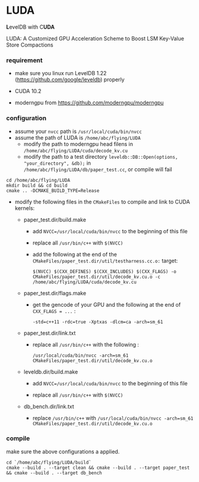 # LUDA 

**L**evelDB with C**UDA**

LUDA: A Customized GPU Acceleration Scheme to Boost LSM Key-Value Store Compactions


### requirement

- make sure you linux run LevelDB 1.22 (https://github.com/google/leveldb) properly

- CUDA 10.2

- moderngpu from https://github.com/moderngpu/moderngpu


### configuration

- assume your `nvcc` path is `/usr/local/cuda/bin/nvcc`
- assume the path of LUDA is `/home/abc/flying/LUDA`
  - modify the path to moderngpu head filens in `/home/abc/flying/LUDA/cuda/decode_kv.cu`
  - modify the path to a test directory `leveldb::DB::Open(options, "your_directory", &db);` in `/home/abc/flying/LUDA/db/paper_test.cc`, or compile will fail


```
cd /home/abc/flying/LUDA
mkdir build && cd build
cmake .. -DCMAKE_BUILD_TYPE=Release
```

- modify the following files in the `CMakeFiles` to compile and link to CUDA kernels:

  - paper_test.dir/build.make

    - add `NVCC=/usr/local/cuda/bin/nvcc` to the beginning of this file

    - replace all `/usr/bin/c++` with `$(NVCC)`

    - add the following at the end of the `CMakeFiles/paper_test.dir/util/testharness.cc.o:` target: 

      `$(NVCC) $(CXX_DEFINES) $(CXX_INCLUDES) $(CXX_FLAGS) -o CMakeFiles/paper_test.dir/util/decode_kv.cu.o -c /home/abc/flying/LUDA/cuda/decode_kv.cu`


  - paper_test.dir/flags.make

    - get the gencode of your GPU and the following at the end of `CXX_FLAGS = ...` :

      `-std=c++11 -rdc=true -Xptxas -dlcm=ca -arch=sm_61`


  - paper_test.dir/link.txt

    - replace all `/usr/bin/c++` with the following :

      `/usr/local/cuda/bin/nvcc -arch=sm_61 CMakeFiles/paper_test.dir/util/decode_kv.cu.o`


  - leveldb.dir/build.make

    - add `NVCC=/usr/local/cuda/bin/nvcc` to the beginning of this file

    - replace all `/usr/bin/c++` with `$(NVCC)`


  - db_bench.dir/link.txt

    - replace `/usr/bin/c++` with `/usr/local/cuda/bin/nvcc -arch=sm_61 CMakeFiles/paper_test.dir/util/decode_kv.cu.o`


### compile 

make sure the above configurations a applied.

```
cd `/home/abc/flying/LUDA/build`
cmake --build . --target clean && cmake --build . --target paper_test && cmake --build . --target db_bench
```
